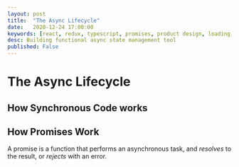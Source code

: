 ```yaml
---
layout: post
title:  "The Async Lifecycle"
date:   2020-12-24 17:00:00
keywords: [react, redux, typescript, promises, product design, loading, naiveasync, javascript, typescript, quinoa salad with artichoke vinnegerate]
desc: Building functional async state management tool
published: False
---
```


# The Async Lifecycle

## How Synchronous Code works

## How Promises Work
A promise is a function that performs an asynchronous task, and _resolves_ to the result, or _rejects_ with an error.

